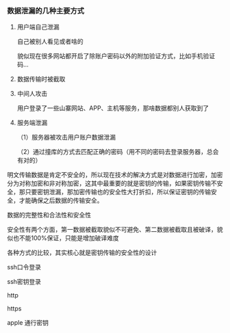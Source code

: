 

### 数据泄漏的几种主要方式

1. 用户端自己泄漏

   自己被别人看见或者啥的

   貌似现在很多网站都开启了除账户密码以外的附加验证方式，比如手机验证码...

2. 数据传输时被截取

3. 中间人攻击

   用户登录了一些山寨网站、APP、主机等服务，那啥数据都别人获取到了

4. 服务端泄漏

   （1）服务器被攻击用户账户数据泄漏

   （2）通过撞库的方式去匹配正确的密码（用不同的密码去登录服务器，总会有对的）



明文传输数据是肯定不安全的，所以现在技术的解决方式是对数据进行加密，加密分为对称加密和非对称加密，这其中最重要的就是密钥的传输，如果密钥传输不安全，那只要密钥泄漏，那加密传输也的安全性大打折扣，所以保证密钥的传输安全，才能确保之后数据的传输安全。



数据的完整性和合法性和安全性

安全性有两个方面，第一数据被截取貌似不可避免、第二数据被截取且被破译，貌似也不能100%保证，只能是增加破译难度

各种方式的比较，其实核心就是密钥传输的安全性的设计

ssh口令登录

ssh密钥登录

http

https

apple 通行密钥